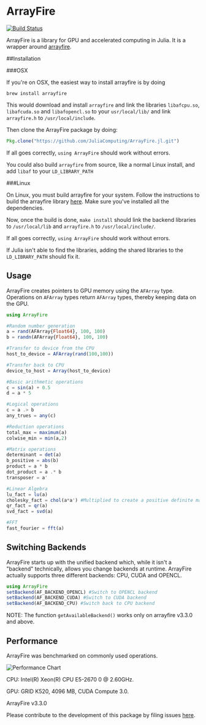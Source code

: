 # ArrayFire

[![Build Status](https://travis-ci.org/Keno/ArrayFire.jl.svg?branch=master)](https://travis-ci.org/Keno/ArrayFire.jl)

ArrayFire is a library for GPU and accelerated computing in Julia. It is a wrapper around [arrayfire](https://github.com/arrayfire/arrayfire).

##Installation 

###OSX

If you're on OSX, the easiest way to install arrayfire is by doing
```
brew install arrayfire
```
This would download and install `arrayfire` and link the libraries `libafcpu.so`, `libafcuda.so` and `libafopencl.so` to your `usr/local/lib/` and link `arrayfire.h` to `/usr/local/include`.  

Then clone the ArrayFire package by doing:
```julia
Pkg.clone("https://github.com/JuliaComputing/ArrayFire.jl.git")
```
If all goes correctly, `using ArrayFire` should work without errors.

You could also build `arrayfire` from source, like a normal Linux install, and add `libaf` to your `LD_LIBRARY_PATH`

###Linux

On Linux, you must build arrayfire for your system. Follow the instructions to build the arrayfire library [here](https://github.com/arrayfire/arrayfire/wiki). Make sure you've installed all the dependencies. 

Now, once the build is done, `make install` should link the backend libraries to `/usr/local/lib` and `arrayfire.h` to `/usr/local/include/`. 

If all goes correctly, `using ArrayFire` should work without errors.

If Julia isn't able to find the libraries, adding the shared libraries to the `LD_LIBRARY_PATH` should fix it. 

## Usage
ArrayFire creates pointers to GPU memory using the `AFArray` type. Operations on `AFArray` types return `AFArray` types, thereby keeping data on the GPU.

```julia
using ArrayFire

#Random number generation
a = rand(AFArray{Float64}, 100, 100)
b = randn(AFArray{Float64}, 100, 100)

#Transfer to device from the CPU
host_to_device = AFArray(rand(100,100))

#Transfer back to CPU
device_to_host = Array(host_to_device)

#Basic arithmetic operations
c = sin(a) + 0.5
d = a * 5

#Logical operations
c = a .> b
any_trues = any(c)

#Reduction operations
total_max = maximum(a)
colwise_min = min(a,2)

#Matrix operations
determinant = det(a)
b_positive = abs(b)
product = a * b
dot_product = a .* b
transposer = a'

#Linear Algebra
lu_fact = lu(a)
cholesky_fact = chol(a*a') #Multiplied to create a positive definite matrix
qr_fact = qr(a)
svd_fact = svd(a)

#FFT
fast_fourier = fft(a)

```
## Switching Backends
ArrayFire starts up with the unified backend which, while it isn't a "backend" technically, allows you change backends at runtime. ArrayFire actually supports three different backends: CPU, CUDA and OPENCL.  

```julia
using ArrayFire
setBackend(AF_BACKEND_OPENCL) #Switch to OPENCL backend
setBackend(AF_BACKEND_CUDA) #Switch to CUDA backend
setBackend(AF_BACKEND_CPU) #Switch back to CPU backend
```
NOTE: The function `getAvailableBackend()` works only on arrayfire v3.3.0 and above. 

## Performance 
ArrayFire was benchmarked on commonly used operations.

![Performance Chart](https://cloud.githubusercontent.com/assets/9101377/14518524/fd16799e-0235-11e6-94c3-549518d25db1.png)

CPU: Intel(R) Xeon(R) CPU E5-2670 0 @ 2.60GHz.

GPU: GRID K520, 4096 MB, CUDA Compute 3.0.

ArrayFire v3.3.0

Please contribute to the development of this package by filing issues [here](https://github.com/JuliaComputing/ArrayFire.jl/issues). 
